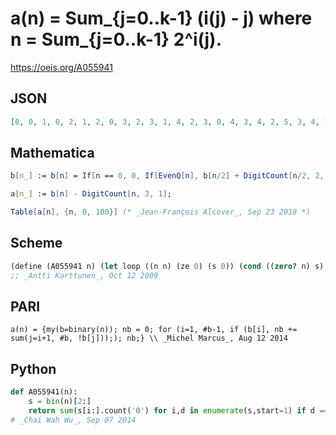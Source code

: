 # a\(n\) \= Sum\_\{j\=0\.\.k\-1\} \(i\(j\) \- j\) where n \= Sum\_\{j\=0\.\.k\-1\} 2^i\(j\)\.
https://oeis.org/A055941
## JSON
```JSON
[0, 0, 1, 0, 2, 1, 2, 0, 3, 2, 3, 1, 4, 2, 3, 0, 4, 3, 4, 2, 5, 3, 4, 1, 6, 4, 5, 2, 6, 3, 4, 0, 5, 4, 5, 3, 6, 4, 5, 2, 7, 5, 6, 3, 7, 4, 5, 1, 8, 6, 7, 4, 8, 5, 6, 2, 9, 6, 7, 3, 8, 4, 5, 0, 6, 5, 6, 4, 7, 5, 6, 3, 8, 6, 7, 4, 8, 5, 6, 2, 9, 7, 8, 5, 9, 6, 7, 3, 10, 7, 8, 4, 9, 5, 6, 1, 10, 8, 9, 6, 10, 7, 8, 4]
```
## Mathematica
```Mathematica
b[n_] := b[n] = If[n == 0, 0, If[EvenQ[n], b[n/2] + DigitCount[n/2, 2, 1], b[(n - 1)/2] + 1]];
```
```Mathematica
a[n_] := b[n] - DigitCount[n, 2, 1];
```
```Mathematica
Table[a[n], {n, 0, 100}] (* _Jean-François Alcover_, Sep 23 2018 *)
```
## Scheme
```Scheme
(define (A055941 n) (let loop ((n n) (ze 0) (s 0)) (cond ((zero? n) s) ((even? n) (loop (/ n 2) (1+ ze) s)) (else (loop (/ (-1+ n) 2) ze (+ s ze))))))
;; _Antti Karttunen_, Oct 12 2009
```
## PARI
```PARI
a(n) = {my(b=binary(n)); nb = 0; for (i=1, #b-1, if (b[i], nb += sum(j=i+1, #b, !b[j]));); nb;} \\ _Michel Marcus_, Aug 12 2014
```
## Python
```Python
def A055941(n):
    s = bin(n)[2:]
    return sum(s[i:].count('0') for i,d in enumerate(s,start=1) if d == '1')
# _Chai Wah Wu_, Sep 07 2014
```
